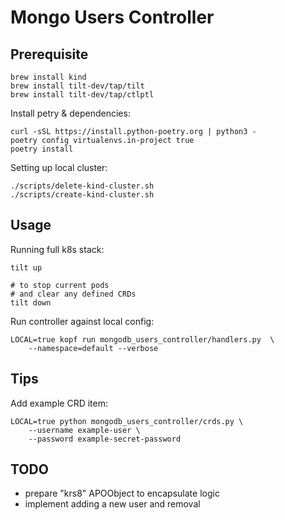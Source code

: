 # Mongo Users Controller

## Prerequisite

```
brew install kind
brew install tilt-dev/tap/tilt
brew install tilt-dev/tap/ctlptl
```

Install petry & dependencies:

```
curl -sSL https://install.python-poetry.org | python3 -
poetry config virtualenvs.in-project true
poetry install
```

Setting up local cluster:

```
./scripts/delete-kind-cluster.sh
./scripts/create-kind-cluster.sh
```

## Usage

Running full k8s stack:

```
tilt up

# to stop current pods
# and clear any defined CRDs
tilt down
```

Run controller against local config:

```
LOCAL=true kopf run mongodb_users_controller/handlers.py  \
    --namespace=default --verbose
```


## Tips

Add example CRD item:

```
LOCAL=true python mongodb_users_controller/crds.py \
    --username example-user \
    --password example-secret-password
```

## TODO
- prepare "krs8" APOObject to encapsulate logic
- implement adding a new user and removal